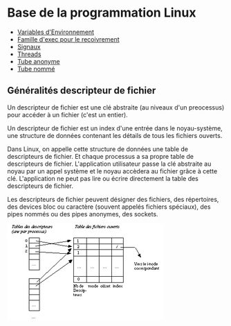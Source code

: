 # Base de la programmation Linux

* [Variables d'Environnement](Environnement)
* [Famille d'exec pour le recoivrement](ExecFamily)
* [Signaux](Signals)
* [Threads](Threads)
* [Tube anonyme](TubeAnonyme)
* [Tube nommé](TubeNomme)

## Généralités descripteur de fichier

Un descripteur de fichier est une clé abstraite (au niveaux d'un preocessus) pour accéder à un fichier (c'est un entier).

Un descripteur de fichier est un index d'une entrée dans le noyau-système, une structure de données contenant les détails de tous les fichiers ouverts.

Dans Linux, on appelle cette structure de données une table de descripteurs de fichier. Et chaque processus a sa propre table de descripteurs de fichier. L'application utilisateur passe la clé abstraite au noyau par un appel système et le noyau accèdera au fichier grâce à cette clé. L'application ne peut pas lire ou écrire directement la table des descripteurs de fichier.

Les descripteurs de fichier peuvent désigner des fichiers, des répertoires, des devices bloc ou caractère (souvent appelés fichiers spéciaux), des pipes nommés ou des pipes anonymes, des sockets.

![Descripteur de fichier](fd.gif "File Descriptor tables")
